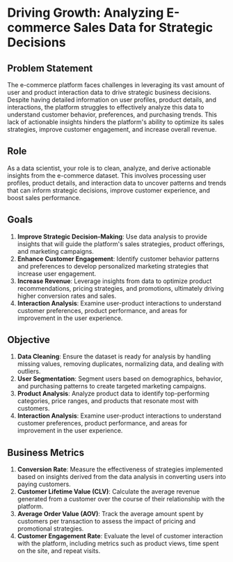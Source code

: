 # Driving Growth: Analyzing E-commerce Sales Data for Strategic Decisions
## Problem Statement
The e-commerce platform faces challenges in leveraging its vast amount of user and product interaction data to drive strategic business decisions. Despite having detailed information on user profiles, product details, and interactions, the platform struggles to effectively analyze this data to understand customer behavior, preferences, and purchasing trends. This lack of actionable insights hinders the platform's ability to optimize its sales strategies, improve customer engagement, and increase overall revenue.

## Role
As a data scientist, your role is to clean, analyze, and derive actionable insights from the e-commerce dataset. This involves processing user profiles, product details, and interaction data to uncover patterns and trends that can inform strategic decisions, improve customer experience, and boost sales performance.

## Goals
1. <b>Improve Strategic Decision-Making</b>: Use data analysis to provide insights that will guide the platform's sales strategies, product offerings, and marketing campaigns.
2. <b>Enhance Customer Engagement</b>: Identify customer behavior patterns and preferences to develop personalized marketing strategies that increase user engagement.
3. <b>Increase Revenue</b>: Leverage insights from data to optimize product recommendations, pricing strategies, and promotions, ultimately driving higher conversion rates and sales.
4. <b>Interaction Analysis</b>: Examine user-product interactions to understand customer preferences, product performance, and areas for improvement in the user experience.

## Objective
1. <b>Data Cleaning</b>: Ensure the dataset is ready for analysis by handling missing values, removing duplicates, normalizing data, and dealing with outliers.
2. <b>User Segmentation</b>: Segment users based on demographics, behavior, and purchasing patterns to create targeted marketing campaigns.
3. <b>Product Analysis</b>: Analyze product data to identify top-performing categories, price ranges, and products that resonate most with customers.
4. <b>Interaction Analysis</b>: Examine user-product interactions to understand customer preferences, product performance, and areas for improvement in the user experience.

## Business Metrics
1. <b>Conversion Rate</b>: Measure the effectiveness of strategies implemented based on insights derived from the data analysis in converting users into paying customers.
2. <b>Customer Lifetime Value (CLV)</b>: Calculate the average revenue generated from a customer over the course of their relationship with the platform.
3. <b>Average Order Value (AOV)</b>: Track the average amount spent by customers per transaction to assess the impact of pricing and promotional strategies.
4. <b>Customer Engagement Rate</b>: Evaluate the level of customer interaction with the platform, including metrics such as product views, time spent on the site, and repeat visits.
